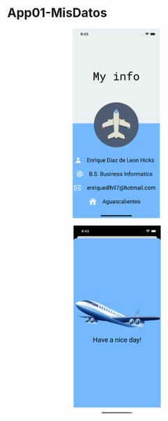 # App01-MisDatos
<p align="center">
<img src="https://github.com/enriquedlh97/App01-MisDatos/blob/main/Simulator%20Screen%20Shot%20-%20iPhone%2012%20-%202021-03-28%20at%2009.43.20.png" width="200">           <img 
</p>
<p align="center">
<img src="https://github.com/enriquedlh97/App01-MisDatos/blob/main/Simulator%20Screen%20Shot%20-%20iPhone%2012%20-%202021-03-28%20at%2009.43.32.png" width="200">
</p>
